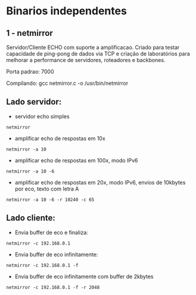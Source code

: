 # Binarios independentes

## 1 - netmirror

Servidor/Cliente ECHO com suporte a amplificacao. Criado para testar capacidade de ping-pong de dados
via TCP e criação de laboratórios para melhorar a performance de servidores, roteadores e backbones.

Porta padrao: 7000

Compilando:
gcc netmirror.c -o /usr/bin/netmirror

## Lado servidor:

- servidor echo simples
```
netmirror   
```

- amplificar echo de respostas em 10x
```
netmirror -a 10
```

- amplificar echo de respostas em 100x, modo IPv6
```
netmirror -a 10 -6
```

- amplificar echo de respostas em 20x, modo IPv6, envios de 10kbytes por eco, texto com letra A
```
netmirror -a 10 -6 -r 10240 -c 65
```

## Lado cliente:
- Envia buffer de eco e finaliza:
```
netmirror -c 192.168.0.1
```

- Envia buffer de eco infinitamente:
```
netmirror -c 192.168.0.1 -f
```

- Envia buffer de eco infinitamente com buffer de 2kbytes
```
netmirror -c 192.168.0.1 -f -r 2048
```



